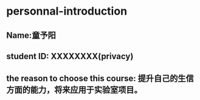 # personnal-introduction
## Name:童予阳
## student ID: XXXXXXXX(privacy)
## the reason to choose this course: 提升自己的生信方面的能力，将来应用于实验室项目。

